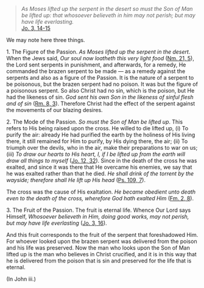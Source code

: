 
> _As Moses lifted up the serpent in the desert so must the Son of Man be lifted up: that whosoever believeth in him may not perish; but may have life everlasting._  
[Jo. 3, 14-15](https://vulgata.online/bible/Jo.3?ed=DR2&vfn=DR2.Jo.3.14-15:vs)

We may note here three things.

1\. The Figure of the Passion. _As Moses lifted up the serpent in the desert_. When the Jews said, _Our soul now loatheth this very light food_ ([Nm. 21, 5](https://vulgata.online/bible/Nm.21?ed=DR2&vfn=DR2.Nm.21.5:vs)), the Lord sent serpents in punishment, and afterwards, for a remedy, He commanded the brazen serpent to be made — as a remedy against the serpents and also as a figure of the Passion. It is the nature of a serpent to be poisonous, but the brazen serpent had no poison. It was but the figure of a poisonous serpent. So also Christ had no sin, which is the poison, but He had the likeness of sin. _God sent his own Son in the likeness of sinful flesh and of sin_ ([Rm. 8, 3](https://vulgata.online/bible/Rm.8?ed=DR2&vfn=DR2.Rm.8.3:vs)). Therefore Christ had the effect of the serpent against the movements of our blazing desires.

2\. The Mode of the Passion. _So must the Son of Man be lifted up_. This refers to His being raised upon the cross. He willed to die lifted up, (i) To purify the air: already He had purified the earth by the holiness of His living there, it still remained for Him to purify, by His dying there, the air; (ii) To triumph over the devils, who in the air, make their preparations to war on us; (iii) _To draw our hearts to His heart, I, if I be lifted up from the earth will draw all things to myself_ ([Jo. 12, 32](https://vulgata.online/bible/Jo.12?ed=DR2&vfn=DR2.Jo.12.32:vs)). Since in the death of the cross he was exalted, and since it was there that He overcame his enemies, we say that he was exalted rather than that he died. _He shall drink of the torrent by the wayside; therefore shall He lift up His head_ ([Ps. 109, 7](https://vulgata.online/bible/Ps.109?ed=DR2&vfn=DR2.Ps.109.7:vs)).

The cross was the cause of His exaltation. _He became obedient unto death even to the death of the cross, wherefore God hath exalted Him_ ([Fm. 2, 8](https://vulgata.online/bible/Fm.2?ed=DR2&vfn=DR2.Fm.2.8:vs)).

3\. The Fruit of the Passion. The fruit is eternal life. Whence Our Lord says Himself, _Whosoever believeth in Him, doing good works, may not perish, but may have life everlasting_ ([Jo. 3, 16](https://vulgata.online/bible/Jo.3?ed=DR2&vfn=DR2.Jo.3.16:vs)).

And this fruit corresponds to the fruit of the serpent that foreshadowed Him. For whoever looked upon the brazen serpent was delivered from the poison and his life was preserved. Now the man who looks upon the Son of Man lifted up is the man who believes in Christ crucified, and it is in this way that he is delivered from the poison that is sin and preserved for the life that is eternal.

(In John iii.)

